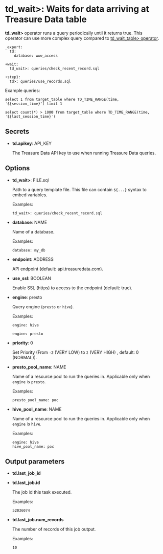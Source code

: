 # td_wait>: Waits for data arriving at Treasure Data table

**td_wait>** operator runs a query periodically until it returns true. This operator can use more complex query compared to [td_wait_table> operator](../td_wait_table.html).

    _export:
      td:
        database: www_access

    +wait:
      td_wait>: queries/check_recent_record.sql

    +step1:
      td>: queries/use_records.sql

Example queries:

    select 1 from target_table where TD_TIME_RANGE(time, '${session_time}') limit 1

    select count(*) > 1000 from target_table where TD_TIME_RANGE(time, '${last_session_time}')

## Secrets

* **td.apikey**: API_KEY

  The Treasure Data API key to use when running Treasure Data queries.

## Options

* **td_wait>**: FILE.sql

  Path to a query template file. This file can contain `${...}` syntax to embed variables.

  Examples:

  ```
  td_wait>: queries/check_recent_record.sql
  ```

* **database**: NAME

  Name of a database.

  Examples:

  ```
  database: my_db
  ```

* **endpoint**: ADDRESS

  API endpoint (default: api.treasuredata.com).

* **use_ssl**: BOOLEAN

  Enable SSL (https) to access to the endpoint (default: true).

* **engine**: presto

  Query engine (`presto` or `hive`).

  Examples:

  ```
  engine: hive
  ```

  ```
  engine: presto
  ```

* **priority**: 0

  Set Priority (From `-2` (VERY LOW) to `2` (VERY HIGH) , default: 0 (NORMAL)).

* **presto_pool_name**: NAME

  Name of a resource pool to run the queries in.
  Applicable only when ``engine`` is ``presto``.

  Examples:

  ```
  presto_pool_name: poc
  ```

* **hive_pool_name**: NAME

  Name of a resource pool to run the queries in.
  Applicable only when ``engine`` is ``hive``.

  Examples:

  ```
  engine: hive
  hive_pool_name: poc
  ```

## Output parameters

* **td.last_job_id**
* **td.last_job.id**

  The job id this task executed.

  Examples:

  ```
  52036074
  ```

* **td.last_job.num_records**

  The number of records of this job output.
 
  Examples:
  
  ```
  10
  ```
